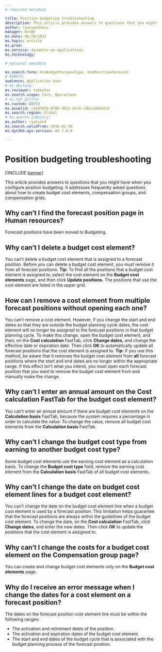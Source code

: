 ```yaml
---
# required metadata

title: Position budgeting troubleshooting
description: This article provides answers to questions that you might have when you configure position budgeting. It addresses frequently asked questions about how to create budget cost elements, compensation groups, and compensation grids. 
author: ryansandness
manager: AnnBe
ms.date: 06/20/2017
ms.topic: article
ms.prod: 
ms.service: dynamics-ax-applications
ms.technology: 

# optional metadata

ms.search.form: HcmBudgetPurposeType, HcmPositionForecast
# ROBOTS: 
audience: Application User
# ms.devlang: 
ms.reviewer: twheeloc
ms.search.scope: Core, Operations
# ms.tgt_pltfrm: 
ms.custom: 88253
ms.assetid: c44df01b-8700-4022-b4c6-c4b1cb84d31d
ms.search.region: Global
# ms.search.industry: 
ms.author: ryansand
ms.search.validFrom: 2016-02-28
ms.dyn365.ops.version: AX 7.0.0

---
```


# Position budgeting troubleshooting

[!INCLUDE [banner](../includes/banner.md)]

This article provides answers to questions that you might have when you configure position budgeting. It addresses frequently asked questions about how to create budget cost elements, compensation groups, and compensation grids. 

Why can’t I find the forecast position page in Human resources?
---------------------------------------------------------------

Forecast positions have been moved to Budgeting.

## Why can’t I delete a budget cost element?
You can’t delete a budget cost element that is assigned to a forecast position. Before you can delete a budget cost element, you must remove it from all forecast positions. **Tip:** To find all the positions that a budget cost element is assigned to, select the cost element on the **Budget cost elements** page, and then click **Update positions**. The positions that use the cost element are listed in the upper grid.

## How can I remove a cost element from multiple forecast positions without opening each one?
You can’t remove a cost element. However, if you change the start and end dates so that they are outside the budget planning cycle dates, the cost element will no longer be assigned to the forecast positions in that budget planning cycle. To make this change, open the budget cost element, and then, on the **Cost calculation** FastTab, click **Change dates**, and change the effective date or expiration date. Then click **OK** to automatically update all forecast positions that the cost element is assigned to. **Tip:** If you use this method, be aware that it removes the budget cost element from **all** forecast positions where the start and end dates are no longer within the appropriate range. If this effect isn't what you intend, you must open each forecast position that you want to remove the budget cost element from and manually make the change.

## Why can’t I enter an annual amount on the Cost calculation FastTab for the budget cost element?
You can’t enter an annual amount if there are budget cost elements on the **Calculation basis** FastTab, because the system requires a percentage in order to calculate the value. To change the value, remove all budget cost elements from the **Calculation basis** FastTab.

## Why can’t I change the budget cost type from earning to another budget cost type?
Some budget cost elements use the earning cost element as a calculation basis. To change the **Budget cost type** field, remove the earning cost element from the **Calculation basis** FastTab of all budget cost elements.

## Why can’t I change the date on budget cost element lines for a budget cost element?
You can’t change the date on the budget cost element line when a budget cost element is used by a forecast position. This limitation helps guarantee that the forecast positions are always within the guidelines of the budget cost element. To change the date, on the **Cost calculation** FastTab, click **Change dates**, and enter the new dates. Then click **OK** to update the positions that the cost element is assigned to.

## Why can’t I change the costs for a budget cost element on the Compensation group page?
You can create and change budget cost elements only on the **Budget cost elements** page.

## Why do I receive an error message when I change the dates for a cost element on a forecast position?
The dates on the forecast position cost element line must be within the following ranges:

-   The activation and retirement dates of the position.
-   The activation and expiration dates of the budget cost element.
-   The start and end dates of the budget cycle that is associated with the budget planning process of the forecast position.




